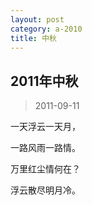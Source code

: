 ```yaml
---
layout: post
category: a-2010
title: 中秋
---
```


## 2011年中秋 ##

> 2011-09-11 

一天浮云一天月，

一路风雨一路情。

万里红尘情何在？

浮云散尽明月冷。
